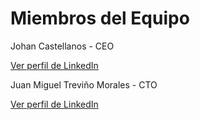 # Miembros del Equipo

Johan Castellanos - CEO

[Ver perfil de LinkedIn](https://www.linkedin.com/in/johancastellanos/)

Juan Miguel Treviño Morales - CTO

[Ver perfil de LinkedIn](https://www.linkedin.com/in/migueltrevinom/)
